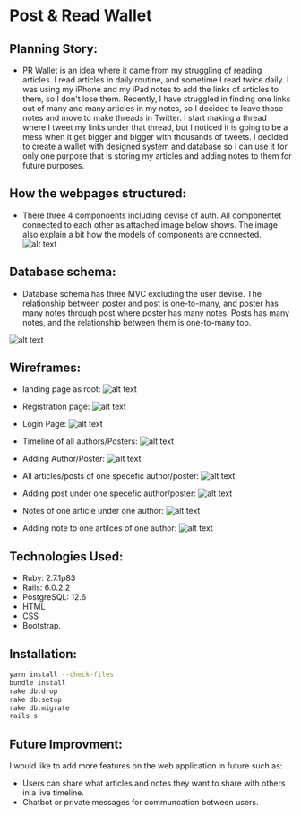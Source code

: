 # Post & Read Wallet

## Planning Story:

* PR Wallet is an idea where it came from my struggling of reading articles. I read articles in daily routine, and sometime I read twice daily. I was using my iPhone and my iPad notes to add the links of articles to them, so I don't lose them. Recently, I have struggled in finding one links out of many and many articles in my notes, so I decided to leave those notes and move to make threads in Twitter. I start making a thread where I tweet my links under that thread, but I noticed it is going to be a mess when it get bigger and bigger with thousands of tweets. I decided to create a wallet with designed system and database so I can use it for only one purpose that is storing my articles and adding notes to them for future purposes. 

## How the webpages structured:

* There three 4 componoents including devise of auth. All componentet connected to each other as attached image below shows. The image also explain a bit how the models of components are connected.
![alt text](wallet_design/mvcedit.png)

## Database schema:
* Database schema has three MVC excluding the user devise. The relationship between poster and post is one-to-many, and poster has many notes through post where poster has many notes. Posts has many notes, and the relationship between them is one-to-many too.

![alt text](wallet_design/dbsedit.png)

## Wireframes:

* landing page as root:
![alt text](wallet_design/1.png)

* Registration page:
![alt text](wallet_design/2.png)

* Login Page:
![alt text](wallet_design/3.png)

* Timeline of all authors/Posters:
![alt text](wallet_design/4.png)

* Adding Author/Poster:
![alt text](wallet_design/5.png)

* All articles/posts of one specefic author/poster:
![alt text](wallet_design/allposts.png)

* Adding post under one specefic author/poster:
![alt text](wallet_design/6.png)

* Notes of one article under one author:
![alt text](wallet_design/7.png)

* Adding note to one artilces of one author:
![alt text](wallet_design/20.png)

## Technologies Used:
* Ruby:  2.7.1p83
* Rails:  6.0.2.2
* PostgreSQL:  12.6
* HTML
* CSS
* Bootstrap.

## Installation:
```bash
yarn install --check-files
bundle install 
rake db:drop
rake db:setup
rake db:migrate
rails s
```
## Future Improvment:
I would like to add more features on the web application in future such as:
* Users can share what articles and notes they want to share with others in a live timeline. 
* Chatbot or private messages for communcation between users.
